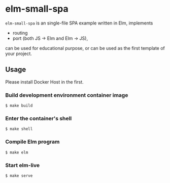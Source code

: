 # elm-small-spa
`elm-small-spa` is an single-file SPA example written in Elm, implements

* routing
* port (both JS -> Elm and Elm -> JS),

can be used for educational purpose, or can be used as the first template of your project.

## Usage
Please install Docker Host in the first.

### Build development environment container image

```
$ make build
```

### Enter the container's shell

```
$ make shell
```

### Compile Elm program

```
$ make elm
```

### Start elm-live

```
$ make serve
```
